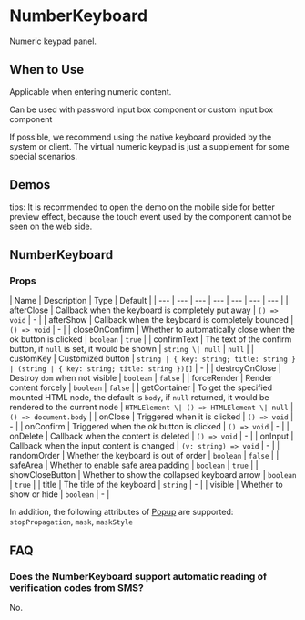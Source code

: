 # NumberKeyboard <Experimental></Experimental>

Numeric keypad panel.

## When to Use

Applicable when entering numeric content.

Can be used with password input box component or custom input box component

If possible, we recommend using the native keyboard provided by the system or client. The virtual numeric keypad is just a supplement for some special scenarios.

## Demos

tips: It is recommended to open the demo on the mobile side for better preview effect, because the touch event used by the component cannot be seen on the web side.

<code src="./demos/demo1.tsx"></code>

<code src="./demos/demo2.tsx"></code>

## NumberKeyboard

### Props

| Name | Description | Type | Default |
| --- | --- | --- | --- | --- | --- | --- |
| afterClose | Callback when the keyboard is completely put away | `() => void` | - |
| afterShow | Callback when the keyboard is completely bounced | `() => void` | - |
| closeOnConfirm | Whether to automatically close when the ok button is clicked | `boolean` | `true` |
| confirmText | The text of the confirm button, if `null` is set, it would be shown | `string \| null` | `null` |
| customKey | Customized button | `string | { key: string; title: string } | (string | { key: string; title: string })[]` | - |
| destroyOnClose | Destroy `dom` when not visible | `boolean` | `false` |
| forceRender | Render content forcely | `boolean` | `false` |
| getContainer | To get the specified mounted HTML node, the default is `body`, if `null` returned, it would be rendered to the current node | `HTMLElement \| () => HTMLElement \| null` | `() => document.body` |
| onClose | Triggered when it is clicked | `() => void` | - |
| onConfirm | Triggered when the ok button is clicked | `() => void` | - |
| onDelete | Callback when the content is deleted | `() => void` | - |
| onInput | Callback when the input content is changed | `(v: string) => void` | - |
| randomOrder | Whether the keyboard is out of order | `boolean` | `false` |
| safeArea | Whether to enable safe area padding | `boolean` | `true` |
| showCloseButton | Whether to show the collapsed keyboard arrow | `boolean` | `true` |
| title | The title of the keyboard | `string` | - |
| visible | Whether to show or hide | `boolean` | - |

In addition, the following attributes of [Popup](/components/popup) are supported: `stopPropagation`, `mask`, `maskStyle`

## FAQ

### Does the NumberKeyboard support automatic reading of verification codes from SMS?

No.
